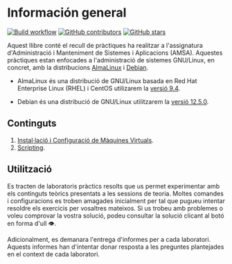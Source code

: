 # Información general

[![Build workflow](https://img.shields.io/github/actions/workflow/status/AMSA-2425-GEI-UDL/laboratoris/mdbook.yml?style=flat-square)](https://github.com/AMSA-2425-GEI-UDL/laboratoris/actions?query=branch%3Amain++)
[![GitHub contributors](https://img.shields.io/github/contributors/AMSA-2425-GEI-UDL/laboratoris?style=flat-square)](https://github.com/AMSA-2425-GEI-UDL/laboratoris/graphs/contributors)
[![GitHub stars](https://img.shields.io/github/stars/AMSA-2425-GEI-UDL/laboratoris?style=flat-square)](https://github.com/AMSA-2425-GEI-UDL/laboratoris/stargazers)

Aquest llibre conté el recull de pràctiques ha realitzar a l'assignatura d'Administració i Manteniment de Sistemes i Aplicacions (AMSA). Aquestes pràctiques estan enfocades a l'administració de sistemes GNU/Linux, en concret, amb la distribucions [AlmaLinux](https://almalinux.org/) i [Debian](https://www.debian.org/).

- AlmaLinux és una distribució de GNU/Linux basada en Red Hat Enterprise Linux (RHEL) i CentOS utilizarem la [versió 9.4](https://mirrors.almalinux.org/isos.html).

- Debian és una distribució de GNU/Linux utilitzarem la [versió 12.5.0](https://debian.uvigo.es/debian-cd/12.5.0/).

## Continguts

1. [Instal·lació i Configuració de Màquines Virtuals](./Install/main.md).
2. [Scripting](./Scripts/main.md).

## Utilització

Es tracten de laboratoris pràctics resolts que us permet experimentar amb els continguts teòrics presentats a les sessions de teoria. Moltes comandes i configuracions es troben amagades inicialment per tal que pugueu intentar resoldre els exercicis per vosaltres mateixos. Si us trobeu amb problemes o voleu comprovar la vostra solució, podeu consultar la solució clicant al botó en forma d'ull 👁️.

Adicionalment, es demanara l'entrega d'informes per a cada laboratori. Aquests informes han d'intentar donar resposta a les preguntes plantejades en el context de cada laboratori.